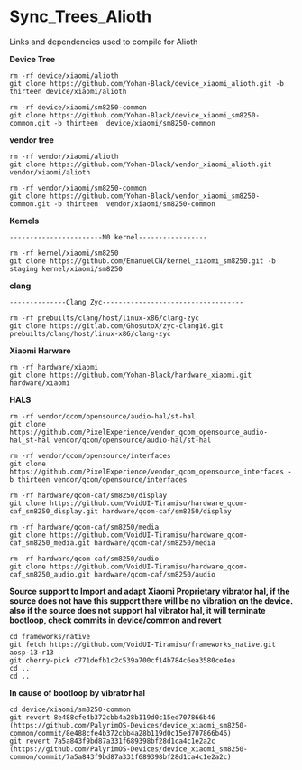 # Sync_Trees_Alioth
Links and dependencies used to compile for Alioth


**Device Tree**

	rm -rf device/xiaomi/alioth
    git clone https://github.com/Yohan-Black/device_xiaomi_alioth.git -b thirteen device/xiaomi/alioth

    rm -rf device/xiaomi/sm8250-common 
    git clone https://github.com/Yohan-Black/device_xiaomi_sm8250-common.git -b thirteen  device/xiaomi/sm8250-common 


**vendor tree**

    rm -rf vendor/xiaomi/alioth
    git clone https://github.com/Yohan-Black/vendor_xiaomi_alioth.git vendor/xiaomi/alioth

	rm -rf vendor/xiaomi/sm8250-common
	git clone https://github.com/Yohan-Black/vendor_xiaomi_sm8250-common.git -b thirteen  vendor/xiaomi/sm8250-common
	

**Kernels**
	
    -----------------------N0 kernel-----------------	

	rm -rf kernel/xiaomi/sm8250    
	git clone https://github.com/EmanuelCN/kernel_xiaomi_sm8250.git -b staging kernel/xiaomi/sm8250
    
    
**clang**
 
 	--------------Clang Zyc-----------------------------------
    
	rm -rf prebuilts/clang/host/linux-x86/clang-zyc
	git clone https://gitlab.com/GhosutoX/zyc-clang16.git prebuilts/clang/host/linux-x86/clang-zyc
    
    
**Xiaomi Harware**

	rm -rf hardware/xiaomi
	git clone https://github.com/Yohan-Black/hardware_xiaomi.git hardware/xiaomi


**HALS**

	rm -rf vendor/qcom/opensource/audio-hal/st-hal
	git clone https://github.com/PixelExperience/vendor_qcom_opensource_audio-hal_st-hal vendor/qcom/opensource/audio-hal/st-hal

	rm -rf vendor/qcom/opensource/interfaces
	git clone https://github.com/PixelExperience/vendor_qcom_opensource_interfaces -b thirteen vendor/qcom/opensource/interfaces

	rm -rf hardware/qcom-caf/sm8250/display 
	git clone https://github.com/VoidUI-Tiramisu/hardware_qcom-caf_sm8250_display.git hardware/qcom-caf/sm8250/display 

	rm -rf hardware/qcom-caf/sm8250/media 
	git clone https://github.com/VoidUI-Tiramisu/hardware_qcom-caf_sm8250_media.git hardware/qcom-caf/sm8250/media 

	rm -rf hardware/qcom-caf/sm8250/audio 
	git clone https://github.com/VoidUI-Tiramisu/hardware_qcom-caf_sm8250_audio.git hardware/qcom-caf/sm8250/audio 


**Source support to Import and adapt Xiaomi Proprietary vibrator hal, if the source does not have this support there will be no vibration on the device. also if the source does not support hal vibrator hal, it will terminate bootloop, check commits in device/common and revert**

	cd frameworks/native
	git fetch https://github.com/VoidUI-Tiramisu/frameworks_native.git aosp-13-r13
	git cherry-pick c771defb1c2c539a700cf14b784c6ea3580ce4ea
	cd ..
	cd ..

**In cause of bootloop by vibrator hal**

	cd device/xiaomi/sm8250-common
	git revert 8e488cfe4b372cbb4a28b119d0c15ed707866b46  (https://github.com/PalyrimOS-Devices/device_xiaomi_sm8250-common/commit/8e488cfe4b372cbb4a28b119d0c15ed707866b46)
	git revert 7a5a843f9bd87a331f689398bf28d1ca4c1e2a2c  (https://github.com/PalyrimOS-Devices/device_xiaomi_sm8250-common/commit/7a5a843f9bd87a331f689398bf28d1ca4c1e2a2c)